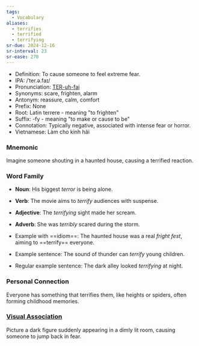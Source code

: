 ```yaml
---
tags:
  - Vocabulary
aliases:
  - terrifies
  - terrified
  - terrifying
sr-due: 2024-12-16
sr-interval: 23
sr-ease: 270
---
```


- Definition: To cause someone to feel extreme fear.
- IPA: /ˈter.ə.faɪ/
- Pronunciation: [TER-uh-fai](https://www.google.com/search?q=how+to+pronounce+terrify)
- Synonyms: scare, frighten, alarm
- Antonym: reassure, calm, comfort
- Prefix: None
- Root: Latin terrere - meaning "to frighten"
- Suffix: -fy - meaning "to make or cause to be"
- Connotation: Typically negative, associated with intense fear or horror.
- Vietnamese: Làm cho kinh hãi

### Mnemonic

Imagine someone shouting in a haunted house, causing a terrified reaction.

### Word Family

- **Noun**: His biggest *terror* is being alone.
- **Verb**: The movie aims to *terrify* audiences with suspense.
- **Adjective**: The *terrifying* sight made her scream.
- **Adverb**: She was *terribly* scared during the storm.

- Example with ==idiom==: The haunted house was a real *fright fest*, aiming to ==terrify== everyone.
- Example sentence: The sound of thunder can *terrify* young children.
- Regular example sentence: The dark alley looked *terrifying* at night.

### Personal Connection

Everyone has something that terrifies them, like heights or spiders, often forming childhood memories.

### [Visual Association](https://www.google.com/search?tbm=isch&q=terrify)

Picture a dark figure suddenly appearing in a dimly lit room, causing someone to jump back in fear.